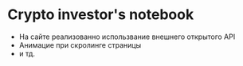 # Crypto investor's notebook

- На сайте реализованно использвание внешнего открытого API
- Анимацие при скролинге страницы
- и тд.
